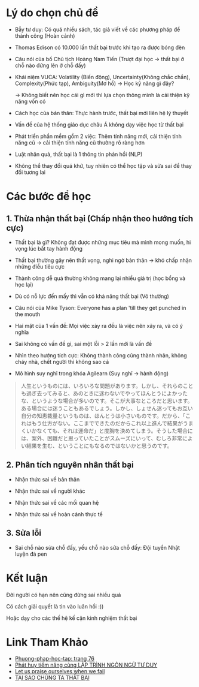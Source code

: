 # Lý do chọn chủ đề
- Bẫy tư duy: Có quá nhiều sách, tác giả viết về các phương pháp để thành công (Hoàn cảnh)

- Thomas Edison có 10.000 lần thất bại trước khi tạo ra được bóng đèn

- Câu nói của bố Chủ tịch Hoàng Nam Tiến (Trượt đại học -> thất bại ở chỗ nào đứng lên ở chỗ đấy)
  
- Khái niệm VUCA: Volatility (Biến động), Uncertainty(Không chắc chắn), Complexity(Phức tạp), Ambiguity(Mơ hồ) -> Học kỹ năng gì đây? 

    → Không biết nên học cái gì mới thì lựa chọn thông mình là cải thiện kỹ năng vốn có
   
- Cách học của bản thân: Thực hành trước, thất bại mới liên hệ lý thuyết
  
- Vấn đề của hệ thống giáo dục châu Á không dạy việc học từ thất bại
   
- Phát triển phần mềm gồm 2 việc: Thêm tính năng mới, cải thiện tính năng cũ -> cải thiện tính năng cũ thường rõ ràng hơn
  
- Luật nhân quả, thất bại là 1 thông tin phản hồi (NLP)
  
- Không thể thay đổi quá khứ, tuy nhiên có thể học tập và sửa sai để thay đổi tương lai

# Các bước để học
## 1. Thừa nhận thất bại (Chấp nhận theo hướng tích cực)

- Thất bại là gì? Không đạt được những mục tiêu mà mình mong muốn, hi vọng lúc bắt tay hành động
  
- Thất bại thường gây nên thất vọng, nghi ngờ bản thân -> khó chấp nhận những điều tiêu cực

- Thành công dễ quá thường không mang lại nhiều giá trị (học bổng và học lại)

- Dù có nỗ lực đến mấy thì vẫn có khả năng thất bại (Vô thường)

- Câu nói của Mike Tyson: Everyone has a plan 'till they get punched in the mouth
  
- Hai mặt của 1 vấn đề: Mọi việc xảy ra đều là việc nên xảy ra, và có ý nghĩa

- Sai không có vấn đề gì, sai một lỗi > 2 lần mới là vấn đề
  
- Nhìn theo hướng tích cực: Không thành công cũng thành nhân, không cháy nhà, chết người thì không sao cả

- Mô hình suy nghĩ trong khóa Agilearn (Suy nghĩ -> hành động)
  
> 人生というものには、いろいろな問題があります。しかし、それらのことも過ぎ去ってみると、あのときに迷わないでやってほんとうによかったな、というような場合が多いのです。そこが大事なところだと思います。ある場合には迷うこともあるでしょう。しかし、しょせん迷ってもお互い自分の知恵裁量というものは、ほんとうは小さいものです。だから、「これはもう仕方がない。ここまでできたのだからこれ以上進んで結果がうまくいかなくても、それは運命だ」と度胸を決めてしまう。そうした場合には、案外、困難だと思っていたことがスムーズにいって、むしろ非常によい結果を生む、ということにもなるのではないかと思うのです。


## 2. Phân tích nguyên nhân thất bại

- Nhận thức sai về bản thân
  
- Nhận thức sai về người khác
  
- Nhận thức sai về các mối quan hệ
  
- Nhận thức sai về hoàn cảnh thực tế 
  

## 3. Sửa lỗi

- Sai chỗ nào sửa chỗ đấy, yếu chỗ nào sửa chỗ đấy: Đội tuyển Nhật luyện đá pen

# Kết luận
Đời người có hạn nên cũng đừng sai nhiều quá

Có cách giải quyết là tin vào luân hồi :))

Hoặc dạy cho các thế hệ kế cận kinh nghiệm thất bại

# Link Tham Khảo
- [Phuong-phap-hoc-tap: trang 76](https://science-technology.vn/wp-content/uploads/2014/10/Phuong-phap-hoc-tap.pdf)
- [Phát huy tiềm năng cùng LẬP TRÌNH NGÔN NGỮ TƯ DUY](https://nhatrangbooks.com/sach/phat-huy-tiem-nang-cung-nlp-tap-2-2/?gclid=CjwKCAiAioifBhAXEiwApzCzttzTddoFV_QW8-71LlFb-rBieeRy0uG4xR8v0NCCSrhEHRlAMPTz6BoCSnQQAvD_BwE)
- [Let us praise ourselves when we fail](https://www.youtube.com/watch?v=YbDYE-31VU4&t=336s)
- [TẠI SAO CHÚNG TA THẤT BẠI](https://www.youtube.com/watch?v=Oc2cth18R9I&t=1379s)